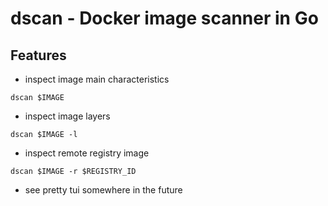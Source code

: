 # dscan - Docker image scanner in Go

## Features
- inspect image main characteristics
```
dscan $IMAGE
```
- inspect image layers
```
dscan $IMAGE -l
```
- inspect remote registry image
```
dscan $IMAGE -r $REGISTRY_ID
```
- see pretty tui
somewhere in the future

